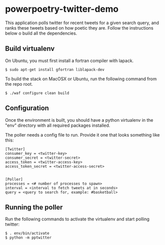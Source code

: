 # powerpoetry-twitter-demo

This application polls twitter for recent tweets for a given search query, and ranks these
tweets based on how poetic they are. Follow the instructions below o build all the dependencies.

## Build virtualenv

On Ubuntu, you must first install a fortran compiler with lapack.
```
$ sudo apt-get install gfortran liblapack-dev
```

To build the stack on MacOSX or Ubuntu, run the following command from the repo root.
```
$ ./waf configure clean build
```

## Configuration

Once the environment is built, you should have a python virtualenv in the "env" directory with
all required packages installed.

The poller needs a config file to run. Provide it one that looks something like this:

```
[Twitter]
consumer_key = <twitter-key>
consumer_secret = <twitter-secret>
access_token = <twitter-access-key>
access_token_secret = <twitter-access-secret>


[Poller]
processes = <# number of processes to spawn>
interval = <interval to fetch tweets at in seconds>
query = <query to search for, example: #basketball>
```

## Running the poller

Run the following commands to activate the virtualenv and start polling twitter:

```
$ . env/bin/activate
$ python -m pptwitter
```
